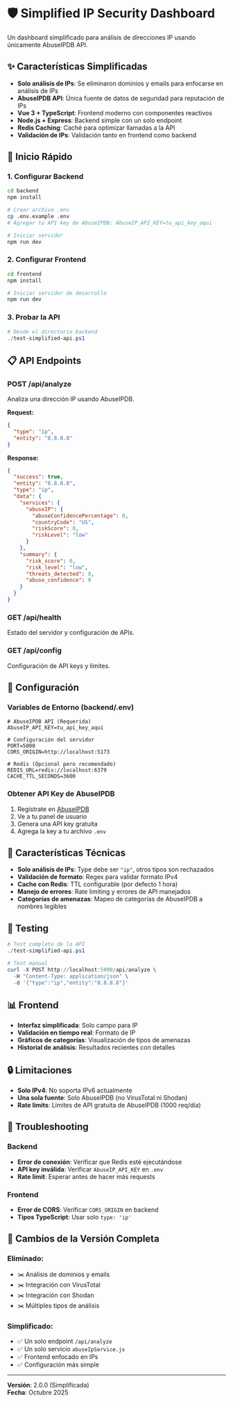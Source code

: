 # 🛡️ Simplified IP Security Dashboard

Un dashboard simplificado para análisis de direcciones IP usando únicamente AbuseIPDB API.

## ✨ Características Simplificadas

- **Solo análisis de IPs**: Se eliminaron dominios y emails para enfocarse en análisis de IPs
- **AbuseIPDB API**: Única fuente de datos de seguridad para reputación de IPs
- **Vue 3 + TypeScript**: Frontend moderno con componentes reactivos
- **Node.js + Express**: Backend simple con un solo endpoint
- **Redis Caching**: Caché para optimizar llamadas a la API
- **Validación de IPs**: Validación tanto en frontend como backend

## 🚀 Inicio Rápido

### 1. Configurar Backend

```bash
cd backend
npm install

# Crear archivo .env
cp .env.example .env
# Agregar tu API key de AbuseIPDB: AbuseIP_API_KEY=tu_api_key_aqui

# Iniciar servidor
npm run dev
```

### 2. Configurar Frontend

```bash
cd frontend
npm install

# Iniciar servidor de desarrollo
npm run dev
```

### 3. Probar la API

```powershell
# Desde el directorio backend
./test-simplified-api.ps1
```

## 📋 API Endpoints

### POST /api/analyze
Analiza una dirección IP usando AbuseIPDB.

**Request:**
```json
{
  "type": "ip",
  "entity": "8.8.8.8"
}
```

**Response:**
```json
{
  "success": true,
  "entity": "8.8.8.8",
  "type": "ip",
  "data": {
    "services": {
      "abuseIP": {
        "abuseConfidencePercentage": 0,
        "countryCode": "US",
        "riskScore": 0,
        "riskLevel": "low"
      }
    },
    "summary": {
      "risk_score": 0,
      "risk_level": "low",
      "threats_detected": 0,
      "abuse_confidence": 0
    }
  }
}
```

### GET /api/health
Estado del servidor y configuración de APIs.

### GET /api/config
Configuración de API keys y límites.

## 🔧 Configuración

### Variables de Entorno (backend/.env)

```env
# AbuseIPDB API (Requerida)
AbuseIP_API_KEY=tu_api_key_aqui

# Configuración del servidor
PORT=5000
CORS_ORIGIN=http://localhost:5173

# Redis (Opcional pero recomendado)
REDIS_URL=redis://localhost:6379
CACHE_TTL_SECONDS=3600
```

### Obtener API Key de AbuseIPDB

1. Regístrate en [AbuseIPDB](https://www.abuseipdb.com/api)
2. Ve a tu panel de usuario
3. Genera una API key gratuita
4. Agrega la key a tu archivo `.env`

## 🎯 Características Técnicas

- **Solo análisis de IPs**: Type debe ser `"ip"`, otros tipos son rechazados
- **Validación de formato**: Regex para validar formato IPv4
- **Cache con Redis**: TTL configurable (por defecto 1 hora)
- **Manejo de errores**: Rate limiting y errores de API manejados
- **Categorías de amenazas**: Mapeo de categorías de AbuseIPDB a nombres legibles

## 🧪 Testing

```powershell
# Test completo de la API
./test-simplified-api.ps1

# Test manual
curl -X POST http://localhost:5000/api/analyze \
  -H "Content-Type: application/json" \
  -d '{"type":"ip","entity":"8.8.8.8"}'
```

## 📊 Frontend

- **Interfaz simplificada**: Solo campo para IP
- **Validación en tiempo real**: Formato de IP
- **Gráficos de categorías**: Visualización de tipos de amenazas
- **Historial de análisis**: Resultados recientes con detalles

## 🔒 Limitaciones

- **Solo IPv4**: No soporta IPv6 actualmente
- **Una sola fuente**: Solo AbuseIPDB (no VirusTotal ni Shodan)
- **Rate limits**: Límites de API gratuita de AbuseIPDB (1000 req/día)

## 🐛 Troubleshooting

### Backend
- **Error de conexión**: Verificar que Redis esté ejecutándose
- **API key inválida**: Verificar `AbuseIP_API_KEY` en `.env`
- **Rate limit**: Esperar antes de hacer más requests

### Frontend
- **Error de CORS**: Verificar `CORS_ORIGIN` en backend
- **Tipos TypeScript**: Usar solo `type: 'ip'`

## 📝 Cambios de la Versión Completa

### Eliminado:
- ✂️ Análisis de dominios y emails
- ✂️ Integración con VirusTotal
- ✂️ Integración con Shodan
- ✂️ Múltiples tipos de análisis

### Simplificado:
- ✅ Un solo endpoint `/api/analyze`
- ✅ Un solo servicio `abuseIpService.js`
- ✅ Frontend enfocado en IPs
- ✅ Configuración más simple

---

**Versión**: 2.0.0 (Simplificada)  
**Fecha**: Octubre 2025
